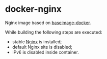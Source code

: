# docker-nginx
Nginx image based on [baseimage-docker](http://phusion.github.io/baseimage-docker/).

While building the following steps are executed:

* stable [Nginx](http://nginx.org/) is installed;
* default Nginx site is disabled;
* IPv6 is disabled inside container.
